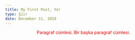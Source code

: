 ```yaml
---
title: My First Post, Yo!
type: Şiir
date: December 11, 2019
---
```


<p style="color: red; text-align: center;"> Paragraf cümlesi. Bir başka paragraf cümlesi.</p>
